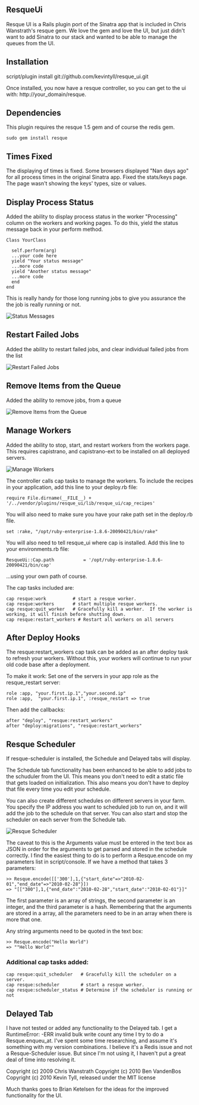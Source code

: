 ResqueUi
--------

Resque UI is a Rails plugin port of the Sinatra app that is included in Chris Wanstrath's resque gem.  We love the gem and love the UI,
but just didn't want to add Sinatra to our stack and wanted to be able to manage the queues from the UI.


Installation
------------

script/plugin install git://github.com/kevintyll/resque_ui.git

Once installed, you now have a resque controller, so you can get to the ui with:  http://your_domain/resque.

Dependencies
------------

This plugin requires the resque 1.5 gem and of course the redis gem.

    sudo gem install resque

Times Fixed
-----------

The displaying of times is fixed.  Some browsers displayed "Nan days ago" for all process times in the original Sinatra app.
Fixed the stats/keys page.  The page wasn't showing the keys' types, size or values.

Display Process Status
----------------------

Added the ability to display process status in the worker "Processing" column on the workers and working pages.
To do this, yield the status message back in your perform method.

    Class YourClass

      self.perform(arg)
      ...your code here
      yield "Your status message"
      ...more code
      yield "Another status message"
      ...more code
      end
    end

This is really handy for those long running jobs to give you assurance the the job is really running or not.

![Status Messages](http://img.skitch.com/20100308-8mk5hrwnu462q2d23d51n8cjxp.png)

Restart Failed Jobs
-------------------

Added the ability to restart failed jobs, and clear individual failed jobs from the list

![Restart Failed Jobs](http://img.skitch.com/20100308-mbh5s8pcw5n4ei2hrseiqtshys.png)

Remove Items from the Queue
---------------------------

Added the ability to remove jobs, from a queue

![Remove Items from the Queue](http://img.skitch.com/20100308-qukiw7bpsnr9y1saap7f8276qx.png)


Manage Workers
--------------

Added the ability to stop, start, and restart workers from the workers page.  This requires capistrano, and capistrano-ext to be installed on all
deployed servers.

![Manage Workers](http://img.skitch.com/20100308-ds6bgsnwqe6j9jn9yx8x7cxre3.png)


The controller calls cap tasks to manage the workers.  To include the recipes in your application, add this line to your deploy.rb file:

    require File.dirname(__FILE__) + '/../vendor/plugins/resque_ui/lib/resque_ui/cap_recipes'

You will also need to make sure you have your rake path set in the deploy.rb file.

    set :rake, "/opt/ruby-enterprise-1.8.6-20090421/bin/rake"

You will also need to tell resque_ui where cap is installed.  Add this line to your environments.rb file:
    
    ResqueUi::Cap.path           = '/opt/ruby-enterprise-1.8.6-20090421/bin/cap'

...using your own path of course.

The cap tasks included are:

    cap resque:work          # start a resque worker.
    cap resque:workers       # start multiple resque workers.
    cap resque:quit_worker   # Gracefully kill a worker.  If the worker is working, it will finish before shutting down.
    cap resque:restart_workers # Restart all workers on all servers

After Deploy Hooks
------------------

The resque:restart_workers cap task can be added as an after deploy task to refresh your workers.  Without this, your workers will
continue to run your old code base after a deployment.

To make it work:
Set one of the servers in your app role as the resque_restart server:

    role :app, "your.first.ip.1","your.second.ip"
    role :app,  "your.first.ip.1", :resque_restart => true

Then add the callbacks:

    after "deploy", "resque:restart_workers"
    after "deploy:migrations", "resque:restart_workers"


Resque Scheduler
----------------

If resque-scheduler is installed, the Schedule and Delayed tabs will display.

The Schedule tab functionality has been enhanced to be able to add jobs to the schuduler from the UI.  This means you don't
need to edit a static file that gets loaded on initialization.  This also means you don't have to deploy that file every time
you edit your schedule.

You can also create different schedules on different servers in your farm.  You specify
the IP address you want to scheduled job to run on, and it will add the job to the schedule on that server.  You can also start and
stop the scheduler on each server from the Schedule tab.

![Resque Scheduler](http://img.skitch.com/20100308-quccysfiwtgubpw286ka2enr9m.png)

The caveat to this is the Arguments value must be entered in the text box as JSON in order for the arguments to get parsed and stored
in the schedule correctly.  I find the easiest thing to do is to perform a Resque.encode on my parameters list in script/console.  If
we have a method that takes 3 parameters:

    >> Resque.encode([['300'],1,{"start_date"=>"2010-02-01","end_date"=>"2010-02-28"}])
    => "[["300"],1,{"end_date":"2010-02-28","start_date":"2010-02-01"}]"

The first parameter is an array of strings, the second parameter is an integer, and the third parameter is a hash.
Remembering that the arguments are stored in a array, all the parameters need to be in an array when there is more that one.

Any string arguments need to be quoted in the text box:

    >> Resque.encode("Hello World")
    => ""Hello World""

### Additional cap tasks added:

    cap resque:quit_scheduler   # Gracefully kill the scheduler on a server.
    cap resque:scheduler        # start a resque worker.
    cap resque:scheduler_status # Determine if the scheduler is running or not

Delayed Tab
-----------

I have not tested or added any functionality to the Delayed tab.  I get a RuntimeError: -ERR invalid bulk write count
any time I try to do a Resque.enqueu_at.  I've spent some time researching, and assume it's something with my version combinations.
I believe it's a Redis issue and not a Resque-Scheduler issue.  But since I'm not using it, I haven't put a great deal of
time into resolving it.

Copyright (c) 2009 Chris Wanstrath
Copyright (c) 2010 Ben VandenBos
Copyright (c) 2010 Kevin Tyll, released under the MIT license

Much thanks goes to Brian Ketelsen for the ideas for the improved functionality for the UI.
